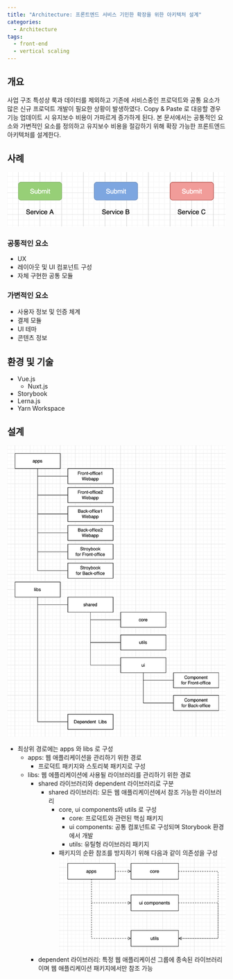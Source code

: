 ```yaml
---
title: "Architecture: 프론트엔드 서비스 기민한 확장을 위한 아키텍처 설계"
categories:
  - Architecture
tags:
  - front-end
  - vertical scaling
---
```


## 개요
사업 구조 특성상 룩과 데이터를 제외하고 기존에 서비스중인 프로덕트와 공통 요소가 많은 신규 프로덕트 개발이 필요한 상황이 발생하였다.
Copy & Paste 로 대응할 경우 기능 업데이트 시 유지보수 비용이 가파르게 증가하게 된다.
본 문서에서는 공통적인 요소와 가변적인 요소를 정의하고 유지보수 비용을 절감하기 위해 확장 가능한 프론트엔드 아키텍처를 설계한다.

## 사례
![Architecture_01](/assets/images/20220503_01.png)
### 공통적인 요소
* UX
* 레이아웃 및 UI 컴포넌트 구성
* 자체 구현한 공통 모듈
### 가변적인 요소
* 사용자 정보 및 인증 체계
* 결제 모듈
* UI 테마
* 콘텐츠 정보

## 환경 및 기술
* Vue.js
  * Nuxt.js
* Storybook
* Lerna.js
* Yarn Workspace

## 설계
![Architecture_02](/assets/images/20220503_02.png)
* 최상위 경로에는 apps 와 libs 로 구성
  * apps: 웹 애플리케이션을 관리하기 위한 경로
    * 프로덕트 패키지와 스토리북 패키지로 구성
  * libs: 웹 에플리케이션에 사용될 라이브러리를 관리하기 위한 경로
    * shared 라이브러리와 dependent 라이브러리로 구분
      * shared 라이브러리: 모든 웹 애플리케이션에서 참조 가능한 라이브러리 
        * core, ui components와 utils 로 구성
          * core: 프로덕트와 관련된 핵심 패키지
          * ui components: 공통 컴포넌트로 구성되며 Storybook 환경에서 개발
          * utils: 유틸형 라이브러리 패키지
        * 패키지의 순환 참조를 방지하기 위해 다음과 같이 의존성을 구성
          ![Architecture_03](/assets/images/20220503_03.png)
    * dependent 라이브러리: 특정 웹 애플리케이션 그룹에 종속된 라이브러리이며 웹 애플리케이션 패키지에서만 참조 가능
